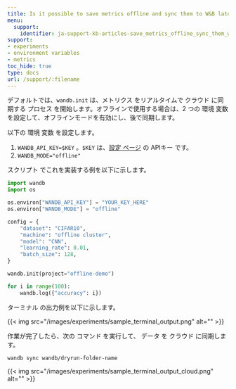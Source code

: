 ```yaml
---
title: Is it possible to save metrics offline and sync them to W&B later?
menu:
  support:
    identifier: ja-support-kb-articles-save_metrics_offline_sync_them_wb_later
support:
- experiments
- environment variables
- metrics
toc_hide: true
type: docs
url: /support/:filename
---
```


デフォルトでは、`wandb.init` は、メトリクス をリアルタイムで クラウド に同期する プロセス を開始します。オフラインで使用する場合は、2 つの 環境 変数 を設定して、オフラインモードを有効にし、後で同期します。

以下の 環境 変数 を設定します。

1. `WANDB_API_KEY=$KEY` 。`$KEY` は、[設定 ページ](https://app.wandb.ai/settings) の APIキー です。
2. `WANDB_MODE="offline"`

スクリプト でこれを実装する例を以下に示します。

```python
import wandb
import os

os.environ["WANDB_API_KEY"] = "YOUR_KEY_HERE"
os.environ["WANDB_MODE"] = "offline"

config = {
    "dataset": "CIFAR10",
    "machine": "offline cluster",
    "model": "CNN",
    "learning_rate": 0.01,
    "batch_size": 128,
}

wandb.init(project="offline-demo")

for i in range(100):
    wandb.log({"accuracy": i})
```

ターミナル の出力例を以下に示します。

{{< img src="/images/experiments/sample_terminal_output.png" alt="" >}}

作業が完了したら、次の コマンド を実行して、 データ を クラウド に同期します。

```shell
wandb sync wandb/dryrun-folder-name
```

{{< img src="/images/experiments/sample_terminal_output_cloud.png" alt="" >}}
